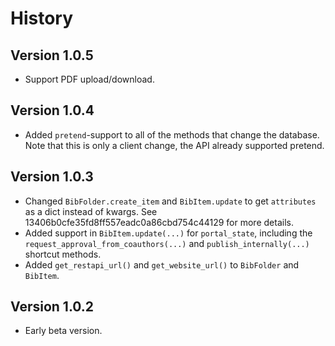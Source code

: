 # History

## Version 1.0.5

- Support PDF upload/download.


## Version 1.0.4

- Added ``pretend``-support to all of the methods that change the database.
  Note that this is only a client change, the API already supported pretend.

## Version 1.0.3

- Changed ``BibFolder.create_item`` and ``BibItem.update`` to get
  ``attributes`` as a dict instead of kwargs.
  See 13406b0cfe35fd8ff557eadc0a86cbd754c44129 for more details.
- Added support in ``BibItem.update(...)`` for ``portal_state``, including the
  ``request_approval_from_coauthors(...)`` and ``publish_internally(...)`` shortcut
  methods.
- Added ``get_restapi_url()`` and ``get_website_url()`` to ``BibFolder`` and ``BibItem``.


## Version 1.0.2

- Early beta version.
